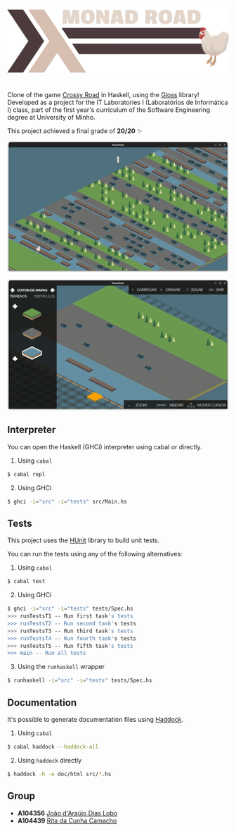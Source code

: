 ![Monad Road](assets/images/logo.png)
#

Clone of the game [Crossy Road](https://en.wikipedia.org/wiki/Crossy_Road) in Haskell, using the [Gloss](http://gloss.ouroborus.net/) library! Developed as a project for the IT Laboratories I (Laboratórios de Informática I) class, part of the first year's curriculum of the Software Engineering degree at University of Minho.

This project achieved a final grade of **20/20** ✨

![Game](assets/images/screenshots/jogo.png)

![Editor](assets/images/screenshots/editor.png)

## Interpreter

You can open the Haskell (GHCi) interpreter using cabal or directly.

1. Using `cabal`

```bash
$ cabal repl
```

2. Using GHCi

```bash
$ ghci -i="src" -i="tests" src/Main.hs
```

## Tests

This project uses the [HUnit](https://hackage.haskell.org/package/HUnit) library to build unit tests.

You can run the tests using any of the following alternatives:

1. Using `cabal`

```bash
$ cabal test
```

2. Using GHCi

```bash
$ ghci -i="src" -i="tests" tests/Spec.hs
>>> runTestsT1 -- Run first task's tests
>>> runTestsT2 -- Run second task's tests
>>> runTestsT3 -- Run third task's tests
>>> runTestsT4 -- Run fourth task's tests
>>> runTestsT5 -- Run fifth task's tests
>>> main -- Run all tests
```

3. Using the `runhaskell` wrapper

```bash
$ runhaskell -i="src" -i="tests" tests/Spec.hs
```

## Documentation

It's possible to generate documentation files using [Haddock](https://haskell-haddock.readthedocs.io/).

1. Using `cabal`

```bash
$ cabal haddock --haddock-all
```

2. Using `haddock` directly

```bash
$ haddock -h -o doc/html src/*.hs
```

## Group

- **A104356** [João d'Araújo Dias Lobo](https://github.com/joaodiaslobo)
- **A104439** [Rita da Cunha Camacho](https://github.com/ritacamacho)
